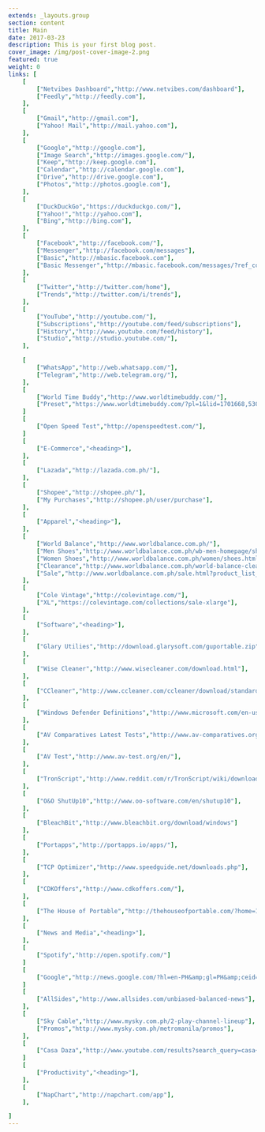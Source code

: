 ```yaml
---
extends: _layouts.group
section: content
title: Main
date: 2017-03-23
description: This is your first blog post.
cover_image: /img/post-cover-image-2.png
featured: true
weight: 0
links: [
    [
        ["Netvibes Dashboard","http://www.netvibes.com/dashboard"],
        ["Feedly","http://feedly.com"],
    ],
    [
        ["Gmail","http://gmail.com"],
        ["Yahoo! Mail","http://mail.yahoo.com"],
    ],
    [
        ["Google","http://google.com"],
        ["Image Search","http://images.google.com/"],
        ["Keep","http://keep.google.com"],
        ["Calendar","http://calendar.google.com"],
        ["Drive","http://drive.google.com"],
        ["Photos","http://photos.google.com"],
    ],
    [
        ["DuckDuckGo","https://duckduckgo.com/"],
        ["Yahoo!","http://yahoo.com"],
        ["Bing","http://bing.com"],
    ],
    [
        ["Facebook","http://facebook.com/"],
        ["Messenger","http://facebook.com/messages"],
        ["Basic","http://mbasic.facebook.com"],
        ["Basic Messenger","http://mbasic.facebook.com/messages/?ref_component=mbasic_home_header&amp;ref_page=%2Fwap%2Fhome.php&amp;refid=8"],
    ],
    [
        ["Twitter","http://twitter.com/home"],
        ["Trends","http://twitter.com/i/trends"],
    ],
    [
        ["YouTube","http://youtube.com/"],
        ["Subscriptions","http://youtube.com/feed/subscriptions"],
        ["History","http://www.youtube.com/feed/history"],
        ["Studio","http://studio.youtube.com/"],
    ],

    [
        ["WhatsApp","http://web.whatsapp.com/"],
        ["Telegram","http://web.telegram.org/"],
    ],
    [
        ["World Time Buddy","http://www.worldtimebuddy.com/"],
        ["Preset","https://www.worldtimebuddy.com/?pl=1&lid=1701668,5308655,2147714,6167865&h=1701668&date=6/14/2021%7C3&hf=0"],
    ]
    [
        ["Open Speed Test","http://openspeedtest.com/"],
    ]
    [
        ["E-Commerce","<heading>"],
    ],
    [
        ["Lazada","http://lazada.com.ph/"],
    ],
    [
        ["Shopee","http://shopee.ph/"],
        ["My Purchases","http://shopee.ph/user/purchase"],
    ],
    [
        ["Apparel","<heading>"],
    ],
    [
        ["World Balance","http://www.worldbalance.com.ph/"],
        ["Men Shoes","http://www.worldbalance.com.ph/wb-men-homepage/shoes.html?product_list_limit=36"],
        ["Women Shoes","http://www.worldbalance.com.ph/women/shoes.html?product_list_limit=36"],
        ["Clearance","http://www.worldbalance.com.ph/world-balance-clearance"],
        ["Sale","http://www.worldbalance.com.ph/sale.html?product_list_limit=36"],
    ],
    [
        ["Cole Vintage","http://colevintage.com/"],
        ["XL","https://colevintage.com/collections/sale-xlarge"],
    ],
    [
        ["Software","<heading>"],
    ],
    [
        ["Glary Utilies","http://download.glarysoft.com/guportable.zip"],
    ],
    [
        ["Wise Cleaner","http://www.wisecleaner.com/download.html"],
    ],
    [
        ["CCleaner","http://www.ccleaner.com/ccleaner/download/standard"],
    ],
    [
        ["Windows Defender Definitions","http://www.microsoft.com/en-us/wdsi/definitions"],
    ],
    [
        ["AV Comparatives Latest Tests","http://www.av-comparatives.org/latest-tests/"],
    ],
    [
        ["AV Test","http://www.av-test.org/en/"],
    ],
    [
        ["TronScript","http://www.reddit.com/r/TronScript/wiki/downloads"],
    ],
    [
        ["O&O ShutUp10","http://www.oo-software.com/en/shutup10"],
    ],
    [
        ["BleachBit","http://www.bleachbit.org/download/windows"]
    ],
    [
        ["Portapps","http://portapps.io/apps/"],
    ],
    [
        ["TCP Optimizer","http://www.speedguide.net/downloads.php"],
    ],
    [
        ["CDKOffers","http://www.cdkoffers.com/"],
    ],
    [
        ["The House of Portable","http://thehouseofportable.com/?home=1"],
    ],
    [
        ["News and Media","<heading>"],
    ],
    [
        ["Spotify","http://open.spotify.com/"]
    ]
    [
        ["Google","http://news.google.com/?hl=en-PH&amp;gl=PH&amp;ceid=PH:en"],
    ]
    [
        ["AllSides","http://www.allsides.com/unbiased-balanced-news"],
    ],
    [
        ["Sky Cable","http://www.mysky.com.ph/2-play-channel-lineup"],
        ["Promos","http://www.mysky.com.ph/metromanila/promos"],
    ],
    [
        ["Casa Daza","http://www.youtube.com/results?search_query=casa+daza+metro.style&sp=CAISAhAB"],
    ]
    [
        ["Productivity","<heading>"],
    ],
    [
        ["NapChart","http://napchart.com/app"],
    ],

]
---
```

